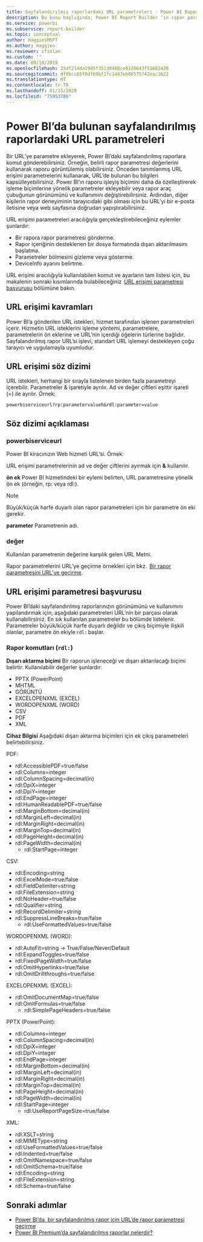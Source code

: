 ```yaml
---
title: Sayfalandırılmış raporlardaki URL parametreleri - Power BI Rapor Oluşturucusu
description: Bu konu başlığında, Power BI Report Builder ’ın rapor parametrelerine, ayarlayabileceğiniz özelliklere ve çok daha fazlasına yönelik yaygın kullanımlar açıklanmaktadır.
ms.service: powerbi
ms.subservice: report-builder
ms.topic: conceptual
author: maggiesMSFT
ms.author: maggies
ms.reviewer: cfinlan
ms.custom: ''
ms.date: 09/10/2019
ms.openlocfilehash: 35df214da19d5f35130408ce8128643f52682428
ms.sourcegitcommit: df8bcc65f0df69bf1fc1d47eb06575742eac1622
ms.translationtype: HT
ms.contentlocale: tr-TR
ms.lasthandoff: 01/15/2020
ms.locfileid: "75953786"
---
```

# <a name="url-parameters-in-paginated-reports-in-power-bi"></a>Power BI’da bulunan sayfalandırılmış raporlardaki URL parametreleri

Bir URL’ye parametre ekleyerek, Power BI’daki sayfalandırılmış raporlara komut gönderebilirsiniz. Örneğin, belirli rapor parametresi değerlerini kullanarak raporu görüntülemiş olabilirsiniz. Önceden tanımlanmış URL erişimi parametrelerini kullanarak, URL’de bulunan bu bilgileri kapsülleyebilirsiniz. Power BI’ın raporu işleyiş biçimini daha da özelleştirerek işleme biçimlerine yönelik parametreler ekleyebilir veya rapor araç çubuğunun görünümünü ve kullanımını değiştirebilirsiniz. Ardından, diğer kişilerin rapor deneyiminin tarayıcıdaki gibi olması için bu URL’yi bir e-posta iletisine veya web sayfasına doğrudan yapıştırabilirsiniz. 

URL erişimi parametreleri aracılığıyla gerçekleştirebileceğiniz eylemler şunlardır: 

- Bir rapora rapor parametresi gönderme. 
- Rapor içeriğinin desteklenen bir dosya formatında dışarı aktarılmasını başlatma. 
- Parametreler bölmesini gizleme veya gösterme. 
- DeviceInfo ayarını belirtme. 

URL erişimi aracılığıyla kullanılabilen komut ve ayarların tam listesi için, bu makalenin sonraki kısımlarında bulabileceğiniz  [URL erişimi parametresi başvurusu](#url-access-parameter-reference) bölümüne bakın. 

## <a name="url-access-concepts"></a>URL erişimi kavramları 

Power BI’a gönderilen URL istekleri, hizmet tarafından işlenen parametreleri içerir. Hizmetin URL isteklerini işleme yöntemi, parametrelere, parametrelerin ön eklerine ve URL’nin içerdiği öğelerin türlerine bağlıdır. Sayfalandırılmış rapor URL’si işlevi, standart URL işlemeyi destekleyen çoğu tarayıcı ve uygulamayla uyumludur. 

## <a name="url-access-syntax"></a>URL erişimi söz dizimi 

URL istekleri, herhangi bir sırayla listelenen birden fazla parametreyi içerebilir. Parametreler & işaretiyle ayrılır. Ad ve değer çiftleri eşittir işareti (=) ile ayrılır. Örnek:

```
powerbiserviceurl?rp:parametervalueh&rdl:parameter=value  
```

## <a name="syntax-description"></a>Söz dizimi açıklaması 

### <a name="powerbiserviceurl"></a>powerbiserviceurl 

Power BI kiracınızın Web hizmeti URL’si. Örnek: 

URL erişimi parametrelerinin ad ve değer çiftlerini ayırmak için **&** kullanılır.

**ön ek** Power BI hizmetindeki bir eylemi belirten, URL parametresine yönelik ön ek (örneğin, rp: veya rdl:). 

> [!NOTE]
> Büyük/küçük harfe duyarlı olan rapor parametreleri için bir parametre ön eki gerekir. 

**parameter** Parametrenin adı. 

### <a name="value"></a>değer 

Kullanılan parametrenin değerine karşılık gelen URL Metni. 

Rapor parametrelerini URL’ye geçirme örnekleri için bkz.  [Bir rapor parametresini URL’ye geçirme](report-builder-url-pass-parameters.md).

## <a name="url-access-parameter-reference"></a>URL erişimi parametresi başvurusu

Power BI’daki sayfalandırılmış raporlarınızın görünümünü ve kullanımını yapılandırmak için, aşağıdaki parametreleri URL’nin bir parçası olarak kullanabilirsiniz. En sık kullanılan parametreler bu bölümde listelenir. Parametreler büyük/küçük harfe duyarlı değildir ve çıkış biçimiyle ilişkili olanlar, parametre ön ekiyle `rdl:` başlar.  

### <a name="report-commands-rdl"></a>Rapor komutları (`rdl:`) 

**Dışarı aktarma biçimi** Bir raporun işleneceği ve dışarı aktarılacağı biçimi belirtir. Kullanılabilir değerler şunlardır:
 
- PPTX (PowerPoint)
- MHTML 
- GÖRÜNTÜ 
- EXCELOPENXML (EXCEL) 
- WORDOPENXML (WORD) 
- CSV 
- PDF 
- XML 

**Cihaz Bilgisi** Aşağıdaki dışarı aktarma biçimleri için ek çıkış parametreleri belirtebilirsiniz. 

PDF:

- rdl:AccessiblePDF=true/false
- rdl:Columns=integer
- rdl:ColumnSpacing=decimal(in)
- rdl:DpiX=integer
- rdl:DpiY=integer
- rdl:EndPage=integer
- rdl:HumanReadablePDF=true/false
- rdl:MarginBottom=decimal(in)
- rdl:MarginLeft=decimal(in)
- rdl:MarginRight=decimal(in)
- rdl:MarginTop=decimal(in)
- rdl:PageHeight=decimal(in)
- rdl:PageWidth=decimal(in)
    - rdl:StartPage=integer
    
CSV:

- rdl:Encoding=string
- rdl:ExcelMode=true/false
- rdl:FieldDelimiter=string
- rdl:FileExtension=string
- rdl:NoHeader=true/false
- rdl:Qualifier=string
- rdl:RecordDelimiter=string
- rdl:SuppressLineBreaks=true/false
    - rdl:UseFormattedValues=true/false
    
WORDOPENXML (WORD):

- rdl:AutoFit=string -> True/False/Never/Default
- rdl:ExpandToggles=true/false
- rdl:FixedPageWidth=true/false
- rdl:OmitHyperlinks=true/false
- rdl:OmitDrillthroughs=true/false

EXCELOPENXML (EXCEL):

- rdl:OmitDocumentMap=true/false
- rdl:OmitFormulas=true/false
    - rdl:SimplePageHeaders=true/false
    
PPTX (PowerPoint):
 
- rdl:Columns=integer
- rdl:ColumnSpacing=decimal(in)
- rdl:DpiX=integer
- rdl:DpiY=integer
- rdl:EndPage=integer
- rdl:MarginBottom=decimal(in)
- rdl:MarginLeft=decimal(in)
- rdl:MarginRight=decimal(in)
- rdl:MarginTop=decimal(in)
- rdl:PageHeight=decimal(in)
- rdl:PageWidth=decimal(in)
- rdl:StartPage=integer
    - rdl:UseReportPageSize=true/false

XML:

- rdl:XSLT=string
- rdl:MIMEType=string
- rdl:UseFormattedValues=true/false
- rdl:Indented=true/false
- rdl:OmitNamespace=true/false
- rdl:OmitSchema=true/false
- rdl:Encoding=string
- rdl:FileExtension=string
- rdl:Schema=true/false

## <a name="next-steps"></a>Sonraki adımlar

- [Power BI’da, bir sayfalandırılmış rapor için URL’de rapor parametresi geçirme](report-builder-url-pass-parameters.md)
- [Power BI Premium’da sayfalandırılmış raporlar nelerdir?](paginated-reports-report-builder-power-bi.md)
